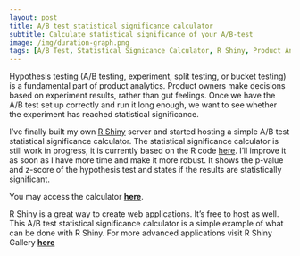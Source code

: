 ```yaml
---
layout: post
title: A/B test statistical significance calculator
subtitle: Calculate statistical significance of your A/B-test
image: /img/duration-graph.png
tags: [A/B Test, Statistical Signicance Calculator, R Shiny, Product Analytics, Experiments, Hypothesis Testing, Growth Analytics, Marketing Analytics, Web Analytics, Conversion, Optimisation, p-value]
---
```


Hypothesis testing (A/B testing, experiment, split testing, or bucket testing) is a fundamental part of product analytics. Product owners make decisions based on experiment results, rather than gut feelings. Once we have the A/B test set up correctly and run it long enough, we want to see whether the experiment has reached statistical significance.  

I’ve finally built my own [R Shiny](https://shiny.rstudio.com/) server and started hosting a simple A/B test statistical significance calculator. The statistical significance calculator is still work in progress, it is currently based on the R code [here](https://github.com/Jverma/Significance-in-A-B-testing). I’ll improve it as soon as I have more time and make it more robust. It shows the p-value and z-score of the hypothesis test and states if the results are statistically significant.
 
You may access the calculator **[here](https://app.gorkemmeral.com/shiny/A-B-test-significance-calculator/)**. 

R Shiny is a great way to create web applications. It’s free to host as well. This A/B test statistical significance calculator is a simple example of what can be done with R Shiny. For more advanced applications visit R Shiny Gallery **[here](https://shiny.rstudio.com/gallery/)**
